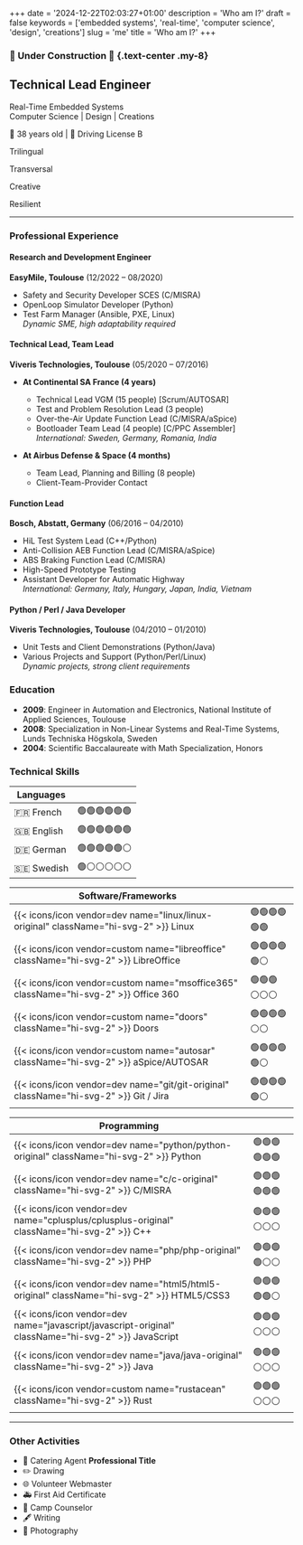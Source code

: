 +++
date = '2024-12-22T02:03:27+01:00'
description = 'Who am I?'
draft = false
keywords = ['embedded systems', 'real-time', 'computer science', 'design', 'creations']
slug = 'me'
title = 'Who am I?'
+++

### 🚧 Under Construction 🚧 {.text-center .my-8}

<div class="text-center">

## Technical Lead Engineer

<p class="h4 font-bold">
Real-Time Embedded Systems<br/>
Computer Science | Design | Creations
</p>

🎂 38 years old | 🚗 Driving License B

<div class="flex flex-row flex-wrap justify-center gap-8">

<p class="m-1 block rounded bg-theme-light px-3 py-1 font-bold hover:bg-primary hover:text-white dark:bg-darkmode-theme-light dark:hover:bg-darkmode-primary dark:hover:text-dark">
<i class="fa-solid fa-language"></i> Trilingual
</p>
<p class="m-1 block rounded bg-theme-light px-3 py-1 font-bold hover:bg-primary hover:text-white dark:bg-darkmode-theme-light dark:hover:bg-darkmode-primary dark:hover:text-dark">
<i class="fa-solid fa-arrow-down-up-across-line"></i> Transversal
</p>
<p class="m-1 block rounded bg-theme-light px-3 py-1 font-bold hover:bg-primary hover:text-white dark:bg-darkmode-theme-light dark:hover:bg-darkmode-primary dark:hover:text-dark">
<i class="fa-solid fa-palette"></i> Creative
</p>
<p class="font-bold m-1 block rounded bg-theme-light px-3 py-1 hover:bg-primary hover:text-white dark:bg-darkmode-theme-light dark:hover:bg-darkmode-primary dark:hover:text-dark">
<i class="fa-solid fa-cloud-sun-rain"></i> Resilient
</p>

</div>

</div>

---

<div class="grid grid-cols-1 gap-8 xl:grid-cols-3">

<div class="col-span-1 xl:col-span-2">

### Professional Experience

#### Research and Development Engineer

**EasyMile, Toulouse** (12/2022 – 08/2020)

- Safety and Security Developer SCES (C/MISRA)
- OpenLoop Simulator Developer (Python)
- Test Farm Manager (Ansible, PXE, Linux)  
  _Dynamic SME, high adaptability required_

#### Technical Lead, Team Lead

**Viveris Technologies, Toulouse** (05/2020 – 07/2016)

- **At Continental SA France (4 years)**

  - Technical Lead VGM (15 people) [Scrum/AUTOSAR]
  - Test and Problem Resolution Lead (3 people)
  - Over-the-Air Update Function Lead (C/MISRA/aSpice)
  - Bootloader Team Lead (4 people) [C/PPC Assembler]  
    _International: Sweden, Germany, Romania, India_

- **At Airbus Defense & Space (4 months)**
  - Team Lead, Planning and Billing (8 people)
  - Client-Team-Provider Contact

#### Function Lead

**Bosch, Abstatt, Germany** (06/2016 – 04/2010)

- HiL Test System Lead (C++/Python)
- Anti-Collision AEB Function Lead (C/MISRA/aSpice)
- ABS Braking Function Lead (C/MISRA)
- High-Speed Prototype Testing
- Assistant Developer for Automatic Highway  
  _International: Germany, Italy, Hungary, Japan, India, Vietnam_

#### Python / Perl / Java Developer

**Viveris Technologies, Toulouse** (04/2010 – 01/2010)

- Unit Tests and Client Demonstrations (Python/Java)
- Various Projects and Support (Python/Perl/Linux)  
  _Dynamic projects, strong client requirements_

</div>

<div class="col-span-1">

### Education

- **2009**: Engineer in Automation and Electronics, National Institute of
  Applied Sciences, Toulouse
- **2008**: Specialization in Non-Linear Systems and Real-Time Systems, Lunds
  Techniska Högskola, Sweden
- **2004**: Scientific Baccalaureate with Math Specialization, Honors

### Technical Skills

<div class="grid grid-cols-1 md:grid-cols-2 md:gap-6 xl:grid-cols-1">

<div class="col-span-1">

| **Languages** |              |
| ------------- | ------------ |
| 🇫🇷 French     | 🟢🟢🟢🟢🟢🟢 |
| 🇬🇧 English    | 🟢🟢🟢🟢🟢🟢 |
| 🇩🇪 German     | 🟢🟢🟢🟢🟢⚪ |
| 🇸🇪 Swedish    | 🟢⚪⚪⚪⚪⚪ |

</div>

<div class="col-span-1">

| **Software/Frameworks**                                                                       |              |
| --------------------------------------------------------------------------------------------- | ------------ |
| {{< icons/icon vendor=dev name="linux/linux-original" className="hi-svg-2" >}} Linux          | 🟢🟢🟢🟢🟢🟢 |
| {{< icons/icon vendor=custom name="libreoffice"       className="hi-svg-2" >}} LibreOffice    | 🟢🟢🟢🟢🟢⚪ |
| {{< icons/icon vendor=custom name="msoffice365"       className="hi-svg-2" >}} Office 360     | 🟢🟢🟢⚪⚪⚪ |
| {{< icons/icon vendor=custom name="doors"             className="hi-svg-2" >}} Doors          | 🟢🟢🟢🟢⚪⚪ |
| {{< icons/icon vendor=custom name="autosar"           className="hi-svg-2" >}} aSpice/AUTOSAR | 🟢🟢🟢🟢🟢⚪ |
| {{< icons/icon vendor=dev name="git/git-original"     className="hi-svg-2" >}} Git / Jira     | 🟢🟢🟢🟢🟢⚪ |

</div>

<div class="col-span-1">

| **Programming**                                                                                     |              |
| --------------------------------------------------------------------------------------------------- | ------------ |
| {{< icons/icon vendor=dev name="python/python-original"         className="hi-svg-2" >}} Python     | 🟢🟢🟢🟢🟢🟢 |
| {{< icons/icon vendor=dev name="c/c-original"                   className="hi-svg-2" >}} C/MISRA    | 🟢🟢🟢🟢🟢🟢 |
| {{< icons/icon vendor=dev name="cplusplus/cplusplus-original"   className="hi-svg-2" >}} C++        | 🟢🟢🟢⚪⚪⚪ |
| {{< icons/icon vendor=dev name="php/php-original"               className="hi-svg-2" >}} PHP        | 🟢🟢🟢🟢⚪⚪ |
| {{< icons/icon vendor=dev name="html5/html5-original"           className="hi-svg-2" >}} HTML5/CSS3 | 🟢🟢🟢🟢🟢⚪ |
| {{< icons/icon vendor=dev name="javascript/javascript-original" className="hi-svg-2" >}} JavaScript | 🟢🟢🟢⚪⚪⚪ |
| {{< icons/icon vendor=dev name="java/java-original"             className="hi-svg-2" >}} Java       | 🟢🟢🟢⚪⚪⚪ |
| {{< icons/icon vendor=custom name="rustacean"                   className="hi-svg-2" >}} Rust       | 🟢🟢🟢⚪⚪⚪ |

</div>

</div>

</div>

</div>

---

### Other Activities

- 🍪 Catering Agent **Professional Title**
- ✏️ Drawing
- 🌐 Volunteer Webmaster
- 🚑 First Aid Certificate
- 🌄 Camp Counselor
- 🖋️ Writing
- 📸 Photography
